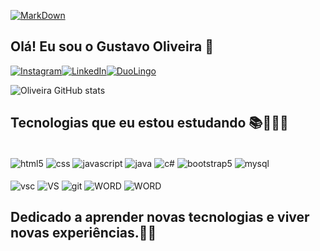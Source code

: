 [![MarkDown](https://img.shields.io/badge/Made%20with-Markdown-1f425f.svg)]()

## Olá! Eu sou o Gustavo Oliveira 👋

[![Instagram](https://img.shields.io/badge/Instagram-E4405F?style=for-the-badge&logo=instagram&logoColor=white)](https://www.instagram.com/gustavo_oliverc/)[![LinkedIn](https://img.shields.io/badge/LinkedIn-0077B5?style=for-the-badge&logo=linkedin&logoColor=white)](https://www.linkedin.com/in/gustavo-oliveira-23452422a/)[![DuoLingo](	https://img.shields.io/badge/Duolingo-58CC02?style=for-the-badge&logo=Duolingo&logoColor=white)](https://www.duolingo.com/profile/Gustavo180511)

![Oliveira GitHub stats](https://github-readme-stats.vercel.app/api?username=gustavoo011&show_icons=true&theme=)

## Tecnologias que eu estou estudando 📚👨🏽‍💻
<div style="display: inline-block"><br/>
    <img align = "center" alt = "html5" src ="https://img.shields.io/badge/HTML5-E34F26?style=for-the-badge&logo=html5&logoColor=white">
    <img align = "center" alt = "css" src ="https://img.shields.io/badge/CSS3-1572B6?style=for-the-badge&logo=css3&logoColor=white">
    <img align = "center" alt = "javascript" src ="https://img.shields.io/badge/JavaScript-F7DF1E?style=for-the-badge&logo=javascript&logoColor=black">
    <img align = "center" alt = "java" src ="https://img.shields.io/badge/Java-ED8B00?style=for-the-badge&logo=openjdk&logoColor=white">
    <img align = "center" alt = "c#" src ="https://img.shields.io/badge/C%23-239120?style=for-the-badge&logo=c-sharp&logoColor=white">
    <img align = "center" alt = "bootstrap5" src ="https://img.shields.io/badge/Bootstrap-563D7C?style=for-the-badge&logo=bootstrap&logoColor=white">
    <img align = "center" alt = "mysql" src ="https://img.shields.io/badge/MySQL-00000F?style=for-the-badge&logo=mysql&logoColor=white"><br/><br/>
    <img align = "center" alt = "vsc" src ="https://img.shields.io/badge/Visual_Studio_Code-0078D4?style=for-the-badge&logo=visual%20studio%20code&logoColor=white">
    <img align = "center" alt = "VS" src ="https://img.shields.io/badge/Visual_Studio-5C2D91?style=for-the-badge&logo=visual%20studio&logoColor=white">
    <img align = "center" alt = "git" src ="https://img.shields.io/badge/GIT-E44C30?style=for-the-badge&logo=git&logoColor=white">
    <img align = "center" alt = "WORD" src ="https://img.shields.io/badge/Microsoft_Word-2B579A?style=for-the-badge&logo=microsoft-word&logoColor=white">
    <img align = "center" alt = "WORD" src ="https://img.shields.io/badge/Microsoft_Excel-217346?style=for-the-badge&logo=microsoft-excel&logoColor=white">
</div>
<br/>

## Dedicado a aprender novas tecnologias e viver novas experiências.🎯💡
